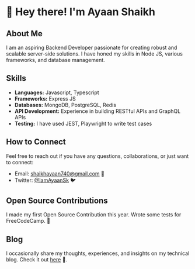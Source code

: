 # 👋 Hey there! I'm Ayaan Shaikh

## About Me

I am an aspiring Backend Developer passionate for creating robust and scalable server-side solutions. I have honed my skills in Node JS, various frameworks, and database management.

## Skills

- **Languages:** Javascript, Typescript
- **Frameworks:** Express JS
- **Databases:** MongoDB, PostgreSQL, Redis
- **API Development:** Experience in building RESTful APIs and GraphQL APIs
- **Testing:** I have used JEST, Playwright to write test cases

## How to Connect

Feel free to reach out if you have any questions, collaborations, or just want to connect:

- Email: shaikhayaan740@gmail.com 📧
- Twitter: [@IamAyaanSk](https://twitter.com/IamAyaanSk) 🐦

## Open Source Contributions

I made my first Open Source Contribution this year. Wrote some tests for FreeCodeCamp. 🚀

## Blog

I occasionally share my thoughts, experiences, and insights on my technical blog. Check it out [here](https://iamayaansk.hashnode.dev/) 📝.
